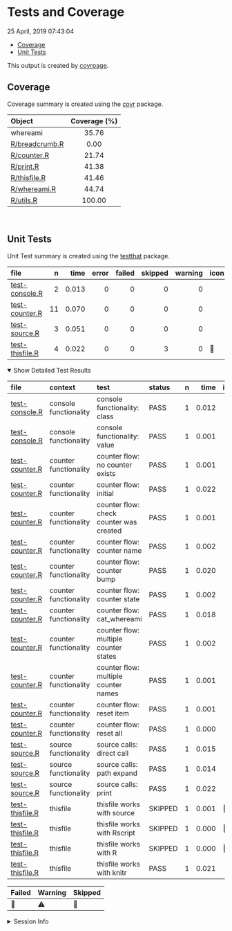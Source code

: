 Tests and Coverage
================
25 April, 2019 07:43:04

  - [Coverage](#coverage)
  - [Unit Tests](#unit-tests)

This output is created by
[covrpage](https://github.com/metrumresearchgroup/covrpage).

## Coverage

Coverage summary is created using the
[covr](https://github.com/r-lib/covr) package.

| Object                              | Coverage (%) |
| :---------------------------------- | :----------: |
| whereami                            |    35.76     |
| [R/breadcrumb.R](../R/breadcrumb.R) |     0.00     |
| [R/counter.R](../R/counter.R)       |    21.74     |
| [R/print.R](../R/print.R)           |    41.38     |
| [R/thisfile.R](../R/thisfile.R)     |    41.46     |
| [R/whereami.R](../R/whereami.R)     |    44.74     |
| [R/utils.R](../R/utils.R)           |    100.00    |

<br>

## Unit Tests

Unit Test summary is created using the
[testthat](https://github.com/r-lib/testthat)
package.

| file                                        |  n |  time | error | failed | skipped | warning | icon |
| :------------------------------------------ | -: | ----: | ----: | -----: | ------: | ------: | :--- |
| [test-console.R](testthat/test-console.R)   |  2 | 0.013 |     0 |      0 |       0 |       0 |      |
| [test-counter.R](testthat/test-counter.R)   | 11 | 0.070 |     0 |      0 |       0 |       0 |      |
| [test-source.R](testthat/test-source.R)     |  3 | 0.051 |     0 |      0 |       0 |       0 |      |
| [test-thisfile.R](testthat/test-thisfile.R) |  4 | 0.022 |     0 |      0 |       3 |       0 | 🔶    |

<details open>

<summary> Show Detailed Test Results
</summary>

| file                                                | context               | test                                    | status  | n |  time | icon |
| :-------------------------------------------------- | :-------------------- | :-------------------------------------- | :------ | -: | ----: | :--- |
| [test-console.R](testthat/test-console.R#L8)        | console functionality | console functionality: class            | PASS    | 1 | 0.012 |      |
| [test-console.R](testthat/test-console.R#L12)       | console functionality | console functionality: value            | PASS    | 1 | 0.001 |      |
| [test-counter.R](testthat/test-counter.R#L7)        | counter functionality | counter flow: no counter exists         | PASS    | 1 | 0.001 |      |
| [test-counter.R](testthat/test-counter.R#L13)       | counter functionality | counter flow: initial                   | PASS    | 1 | 0.022 |      |
| [test-counter.R](testthat/test-counter.R#L17)       | counter functionality | counter flow: check counter was created | PASS    | 1 | 0.001 |      |
| [test-counter.R](testthat/test-counter.R#L21)       | counter functionality | counter flow: counter name              | PASS    | 1 | 0.002 |      |
| [test-counter.R](testthat/test-counter.R#L25)       | counter functionality | counter flow: counter bump              | PASS    | 1 | 0.020 |      |
| [test-counter.R](testthat/test-counter.R#L29)       | counter functionality | counter flow: counter state             | PASS    | 1 | 0.002 |      |
| [test-counter.R](testthat/test-counter.R#L33)       | counter functionality | counter flow: cat\_whereami             | PASS    | 1 | 0.018 |      |
| [test-counter.R](testthat/test-counter.R#L37_L38)   | counter functionality | counter flow: multiple counter states   | PASS    | 1 | 0.002 |      |
| [test-counter.R](testthat/test-counter.R#L42)       | counter functionality | counter flow: multiple counter names    | PASS    | 1 | 0.001 |      |
| [test-counter.R](testthat/test-counter.R#L47)       | counter functionality | counter flow: reset item                | PASS    | 1 | 0.001 |      |
| [test-counter.R](testthat/test-counter.R#L52)       | counter functionality | counter flow: reset all                 | PASS    | 1 | 0.000 |      |
| [test-source.R](testthat/test-source.R#L7)          | source functionality  | source calls: direct call               | PASS    | 1 | 0.015 |      |
| [test-source.R](testthat/test-source.R#L11)         | source functionality  | source calls: path expand               | PASS    | 1 | 0.014 |      |
| [test-source.R](testthat/test-source.R#L15)         | source functionality  | source calls: print                     | PASS    | 1 | 0.022 |      |
| [test-thisfile.R](testthat/test-thisfile.R#L7)      | thisfile              | thisfile works with source              | SKIPPED | 1 | 0.001 | 🔶    |
| [test-thisfile.R](testthat/test-thisfile.R#L13)     | thisfile              | thisfile works with Rscript             | SKIPPED | 1 | 0.000 | 🔶    |
| [test-thisfile.R](testthat/test-thisfile.R#L21)     | thisfile              | thisfile works with R                   | SKIPPED | 1 | 0.000 | 🔶    |
| [test-thisfile.R](testthat/test-thisfile.R#L31_L35) | thisfile              | thisfile works with knitr               | PASS    | 1 | 0.021 |      |

| Failed | Warning | Skipped |
| :----- | :------ | :------ |
| 🛑      | ⚠️      | 🔶       |

</details>

<details>

<summary> Session Info </summary>

| Field    | Value                               |
| :------- | :---------------------------------- |
| Version  | R version 3.5.1 (2018-07-02)        |
| Platform | x86\_64-apple-darwin15.6.0 (64-bit) |
| Running  | macOS 10.14.4                       |
| Language | en\_US                              |
| Timezone | America/New\_York                   |

| Package  | Version |
| :------- | :------ |
| testthat | 2.0.1   |
| covr     | 3.2.1   |
| covrpage | 0.0.70  |

</details>

<!--- Final Status : skipped/warning --->
